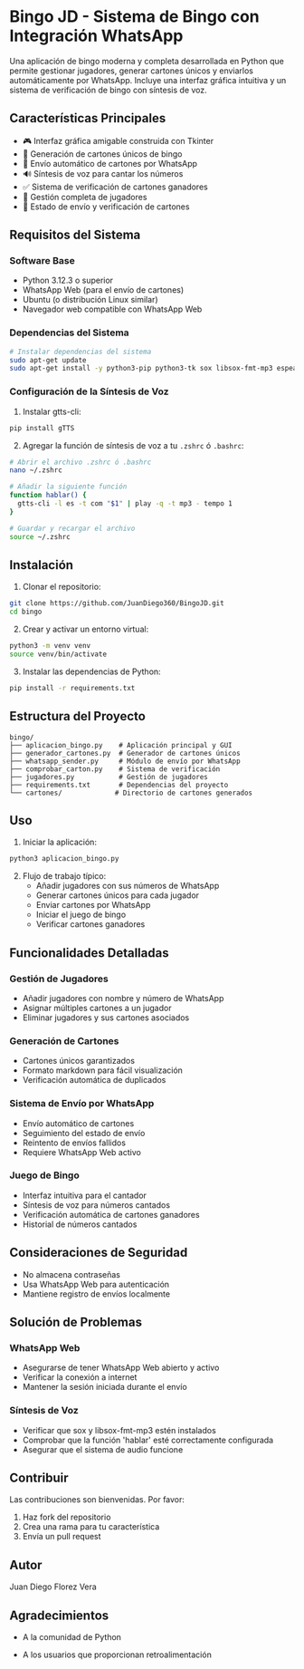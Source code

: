 # Bingo JD - Sistema de Bingo con Integración WhatsApp

Una aplicación de bingo moderna y completa desarrollada en Python que permite gestionar jugadores, generar cartones únicos y enviarlos automáticamente por WhatsApp. Incluye una interfaz gráfica intuitiva y un sistema de verificación de bingo con síntesis de voz.

## Características Principales

- 🎮 Interfaz gráfica amigable construida con Tkinter
- 🎲 Generación de cartones únicos de bingo
- 📱 Envío automático de cartones por WhatsApp
- 🔊 Síntesis de voz para cantar los números
- ✅ Sistema de verificación de cartones ganadores
- 👥 Gestión completa de jugadores
- 🔄 Estado de envío y verificación de cartones

## Requisitos del Sistema

### Software Base
- Python 3.12.3 o superior
- WhatsApp Web (para el envío de cartones)
- Ubuntu (o distribución Linux similar)
- Navegador web compatible con WhatsApp Web

### Dependencias del Sistema
```bash
# Instalar dependencias del sistema
sudo apt-get update
sudo apt-get install -y python3-pip python3-tk sox libsox-fmt-mp3 espeak
```

### Configuración de la Síntesis de Voz
1. Instalar gtts-cli:
```bash
pip install gTTS
```

2. Agregar la función de síntesis de voz a tu `.zshrc` ó `.bashrc`:
```bash
# Abrir el archivo .zshrc ó .bashrc
nano ~/.zshrc

# Añadir la siguiente función
function hablar() {
  gtts-cli -l es -t com "$1" | play -q -t mp3 - tempo 1
}

# Guardar y recargar el archivo
source ~/.zshrc
```

## Instalación

1. Clonar el repositorio:
```bash
git clone https://github.com/JuanDiego360/BingoJD.git
cd bingo
```

2. Crear y activar un entorno virtual:
```bash
python3 -m venv venv
source venv/bin/activate
```

3. Instalar las dependencias de Python:
```bash
pip install -r requirements.txt
```

## Estructura del Proyecto

```
bingo/
├── aplicacion_bingo.py    # Aplicación principal y GUI
├── generador_cartones.py  # Generador de cartones únicos
├── whatsapp_sender.py     # Módulo de envío por WhatsApp
├── comprobar_carton.py    # Sistema de verificación
├── jugadores.py           # Gestión de jugadores
├── requirements.txt       # Dependencias del proyecto
└── cartones/             # Directorio de cartones generados
```

## Uso

1. Iniciar la aplicación:
```bash
python3 aplicacion_bingo.py
```

2. Flujo de trabajo típico:
   - Añadir jugadores con sus números de WhatsApp
   - Generar cartones únicos para cada jugador
   - Enviar cartones por WhatsApp
   - Iniciar el juego de bingo
   - Verificar cartones ganadores

## Funcionalidades Detalladas

### Gestión de Jugadores
- Añadir jugadores con nombre y número de WhatsApp
- Asignar múltiples cartones a un jugador
- Eliminar jugadores y sus cartones asociados

### Generación de Cartones
- Cartones únicos garantizados
- Formato markdown para fácil visualización
- Verificación automática de duplicados

### Sistema de Envío por WhatsApp
- Envío automático de cartones
- Seguimiento del estado de envío
- Reintento de envíos fallidos
- Requiere WhatsApp Web activo

### Juego de Bingo
- Interfaz intuitiva para el cantador
- Síntesis de voz para números cantados
- Verificación automática de cartones ganadores
- Historial de números cantados

## Consideraciones de Seguridad
- No almacena contraseñas
- Usa WhatsApp Web para autenticación
- Mantiene registro de envíos localmente

## Solución de Problemas

### WhatsApp Web
- Asegurarse de tener WhatsApp Web abierto y activo
- Verificar la conexión a internet
- Mantener la sesión iniciada durante el envío

### Síntesis de Voz
- Verificar que sox y libsox-fmt-mp3 estén instalados
- Comprobar que la función 'hablar' esté correctamente configurada
- Asegurar que el sistema de audio funcione

## Contribuir
Las contribuciones son bienvenidas. Por favor:
1. Haz fork del repositorio
2. Crea una rama para tu característica
3. Envía un pull request


## Autor
Juan Diego Florez Vera

## Agradecimientos
- A la comunidad de Python

- A los usuarios que proporcionan retroalimentación
